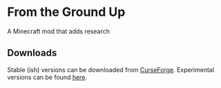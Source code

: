 # From the Ground Up
A Minecraft mod that adds research

## Downloads
Stable (ish) versions can be downloaded from [CurseForge](https://minecraft.curseforge.com/projects/from-the-ground-up/files).
Experimental versions can be found [here](https://github.com/TheRActivator/TheRActivator.github.io/tree/mvn-repo/theractivator/ftgu).
